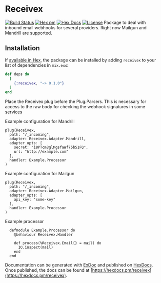 # Receivex

[![Build Status](https://travis-ci.com/maartenvanvliet/receivex.svg?branch=master)](https://travis-ci.com/maartenvanvliet/receivex) [![Hex pm](http://img.shields.io/hexpm/v/receivex.svg?style=flat)](https://hex.pm/packages/receivex) [![Hex Docs](https://img.shields.io/badge/hex-docs-9768d1.svg)](https://hexdocs.pm/receivex) [![License](https://img.shields.io/badge/License-MIT-blue.svg)](https://opensource.org/licenses/MIT)
Package to deal with inbound email webhooks for several providers. Right now 
Mailgun and Mandrill are supported.


## Installation

If [available in Hex](https://hex.pm/docs/publish), the package can be installed
by adding `receivex` to your list of dependencies in `mix.exs`:

```elixir
def deps do
  [
    {:receivex, "~> 0.1.0"}
  ]
end
```

Place the Receivex plug before the Plug.Parsers. This is necessary for
access to the raw body for checking the webhook signatures in some services

Example configuration for Mandrill
```
plug(Receivex,
  path: "/_incoming",
  adapter: Receivex.Adapter.Mandrill,
  adapter_opts: [
    secret: "i8PTcm8glMgsfaWf75bS1FQ",
    url: "http://example.com"
  ],
  handler: Example.Processor
)
```

Example configuration for Mailgun
```
plug(Receivex,
  path: "/_incoming",
  adapter: Receivex.Adapter.Mailgun,
  adapter_opts: [
    api_key: "some-key"
  ],
  handler: Example.Processor
)
```

Example processor
```
  defmodule Example.Processor do
    @behaviour Receivex.Handler

    def process(%Receivex.Email{} = mail) do
      IO.inspect(mail)
    end
  end

```

Documentation can be generated with [ExDoc](https://github.com/elixir-lang/ex_doc)
and published on [HexDocs](https://hexdocs.pm). Once published, the docs can
be found at [https://hexdocs.pm/receivex](https://hexdocs.pm/receivex).

